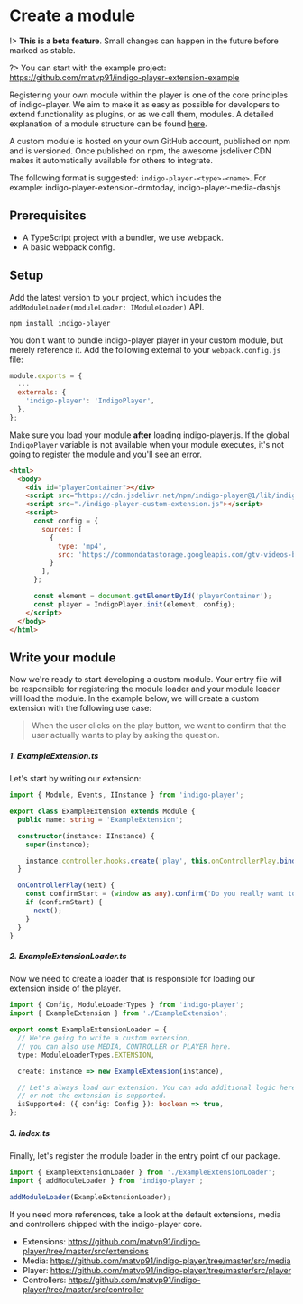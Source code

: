 # Create a module

!> **This is a beta feature**. Small changes can happen in the future before marked as stable.

?> You can start with the example project: https://github.com/matvp91/indigo-player-extension-example

Registering your own module within the player is one of the core principles of indigo-player. We aim to make it as easy as possible for developers to extend functionality as plugins, or as we call them, modules. A detailed explanation of a module structure can be found [here](./ModuleStructure.md).

A custom module is hosted on your own GitHub account, published on npm and is versioned. Once published on npm, the awesome jsdeliver CDN makes it automatically available for others to integrate.

The following format is suggested: `indigo-player-<type>-<name>`. For example: indigo-player-extension-drmtoday, indigo-player-media-dashjs

## Prerequisites

* A TypeScript project with a bundler, we use webpack.
* A basic webpack config.

## Setup

Add the latest version to your project, which includes the `addModuleLoader(moduleLoader: IModuleLoader)` API. 

```
npm install indigo-player
```

You don't want to bundle indigo-player player in your custom module, but merely reference it. Add the following external to your `webpack.config.js` file:

```javascript
module.exports = {
  ...
  externals: {
    'indigo-player': 'IndigoPlayer',
  },
};
```

Make sure you load your module **after** loading indigo-player.js. If the global `IndigoPlayer` variable is not available when your module executes, it's not going to register the module and you'll see an error.

```html
<html>
  <body>
    <div id="playerContainer"></div>
    <script src="https://cdn.jsdelivr.net/npm/indigo-player@1/lib/indigo-player.js"></script>
    <script src="./indigo-player-custom-extension.js"></script>
    <script>
      const config = {
        sources: [
          {
            type: 'mp4',
            src: 'https://commondatastorage.googleapis.com/gtv-videos-bucket/sample/BigBuckBunny.mp4',
          }
        ],
      };

      const element = document.getElementById('playerContainer');
      const player = IndigoPlayer.init(element, config);
    </script>
  </body>
</html>
```

## Write your module

Now we're ready to start developing a custom module. Your entry file will be responsible for registering the module loader and your module loader will load the module. In the example below, we will create a custom extension with the following use case:

> When the user clicks on the play button, we want to confirm that the user actually wants to play by asking the question.

##### 1. ExampleExtension.ts

Let's start by writing our extension:

```typescript
import { Module, Events, IInstance } from 'indigo-player';

export class ExampleExtension extends Module {
  public name: string = 'ExampleExtension';

  constructor(instance: IInstance) {
    super(instance);

    instance.controller.hooks.create('play', this.onControllerPlay.bind(this));
  }

  onControllerPlay(next) {
    const confirmStart = (window as any).confirm('Do you really want to play?');
    if (confirmStart) {
      next();
    }
  }
}
```

##### 2. ExampleExtensionLoader.ts

Now we need to create a loader that is responsible for loading our extension inside of the player.

```typescript
import { Config, ModuleLoaderTypes } from 'indigo-player';
import { ExampleExtension } from './ExampleExtension';

export const ExampleExtensionLoader = {
  // We're going to write a custom extension, 
  // you can also use MEDIA, CONTROLLER or PLAYER here.
  type: ModuleLoaderTypes.EXTENSION,

  create: instance => new ExampleExtension(instance),

  // Let's always load our extension. You can add additional logic here whether
  // or not the extension is supported.
  isSupported: ({ config: Config }): boolean => true,
};
```

##### 3. index.ts

Finally, let's register the module loader in the entry point of our package.

```typescript
import { ExampleExtensionLoader } from './ExampleExtensionLoader';
import { addModuleLoader } from 'indigo-player';

addModuleLoader(ExampleExtensionLoader);
```

If you need more references, take a look at the default extensions, media and controllers shipped with the indigo-player core.

* Extensions: https://github.com/matvp91/indigo-player/tree/master/src/extensions
* Media: https://github.com/matvp91/indigo-player/tree/master/src/media
* Player: https://github.com/matvp91/indigo-player/tree/master/src/player
* Controllers: https://github.com/matvp91/indigo-player/tree/master/src/controller